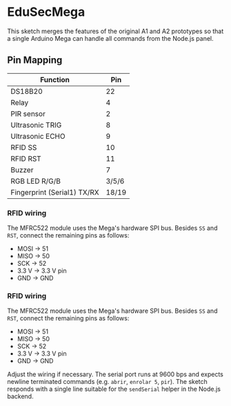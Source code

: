 # EduSecMega

This sketch merges the features of the original A1 and A2 prototypes so that a
single Arduino Mega can handle all commands from the Node.js panel.

## Pin Mapping

| Function           | Pin |
|--------------------|-----|
| DS18B20            | 22  |
| Relay              | 4   |
| PIR sensor         | 2   |
| Ultrasonic TRIG    | 8   |
| Ultrasonic ECHO    | 9   |
| RFID SS            | 10  |
| RFID RST           | 11  |
| Buzzer             | 7   |
| RGB LED R/G/B      | 3/5/6 |
| Fingerprint (Serial1) TX/RX | 18/19 |

### RFID wiring

The MFRC522 module uses the Mega's hardware SPI bus. Besides `SS` and `RST`,
connect the remaining pins as follows:

- MOSI → 51
- MISO → 50
- SCK  → 52
- 3.3 V → 3.3 V pin
- GND  → GND

### RFID wiring

The MFRC522 module uses the Mega's hardware SPI bus. Besides `SS` and `RST`,
connect the remaining pins as follows:

- MOSI → 51
- MISO → 50
- SCK  → 52
- 3.3 V → 3.3 V pin
- GND  → GND

Adjust the wiring if necessary. The serial port runs at 9600 bps and expects
newline terminated commands (e.g. `abrir`, `enrolar 5`, `pir`). The sketch
responds with a single line suitable for the `sendSerial` helper in the Node.js
backend.
